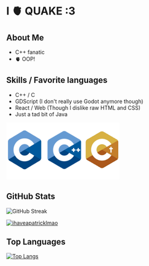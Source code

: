 # I 🫀 QUAKE :3

## About Me

- C++ fanatic
- 🫀 OOP!

## Skills / Favorite languages

- C++ / C
- GDScript (I don't really use Godot anymore though)
- React / Web (Though I dislike raw HTML and CSS)
- Just a tad bit of Java

![C, C++, and HolyC](clogos.png)

## GitHub Stats

![GitHub Streak](https://github-readme-streak-stats.herokuapp.com/?user=ihaveapatricklmao&theme=radical)

<p align="left"> <a href="https://github.com/ryo-ma/github-profile-trophy"><img src="https://github-profile-trophy.vercel.app/?username=ihaveapatricklmao&cache=false" alt="ihaveapatricklmao" /></a> </p>

## Top Languages

[![Top Langs](https://github-readme-stats.vercel.app/api/top-langs/?username=ihaveapatricklmao&layout=compact)](https://github.com/anuraghazra/github-readme-stats)
